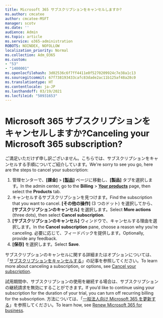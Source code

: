 ```yaml
---
title: Microsoft 365 サブスクリプションをキャンセルしますか?
ms.author: cmcatee
author: cmcatee-MSFT
manager: scotv
ms.date: ''
audience: Admin
ms.topic: article
ms.service: o365-administration
ROBOTS: NOINDEX, NOFOLLOW
localization_priority: Normal
ms.collection: Adm_O365
ms.custom:
- "53"
- "1400001"
ms.openlocfilehash: 3d02536c6f7ff4411e0f5270209924c7e38a1c13
ms.sourcegitcommit: 67f738193433cafc83dade2ac11b125af48a28c0
ms.translationtype: HT
ms.contentlocale: ja-JP
ms.lasthandoff: 03/19/2021
ms.locfileid: "50931653"
---
```

# <a name="canceling-your-microsoft-365-subscription"></a><span data-ttu-id="b44a7-102">Microsoft 365 サブスクリプションをキャンセルしますか?</span><span class="sxs-lookup"><span data-stu-id="b44a7-102">Canceling your Microsoft 365 subscription?</span></span>

<span data-ttu-id="b44a7-103">ご満足いただけず申し訳ございません。こちらでは、サブスクリプションをキャンセルする手順についてご紹介しています。</span><span class="sxs-lookup"><span data-stu-id="b44a7-103">We're sorry to see you go, here are the steps to cancel your subscription:</span></span>

1. <span data-ttu-id="b44a7-104">管理センターで、**[課金]** > **[[製品]](https://go.microsoft.com/fwlink/p/?linkid=842054)** ページに移動し、**[製品]** タブを選択します。</span><span class="sxs-lookup"><span data-stu-id="b44a7-104">In the admin center, go to the **Billing** > **[Your products](https://go.microsoft.com/fwlink/p/?linkid=842054)** page, then select the **Products** tab.</span></span>
2. <span data-ttu-id="b44a7-105">キャンセルするサブスクリプションを見つけます。</span><span class="sxs-lookup"><span data-stu-id="b44a7-105">Find the subscription that you want to cancel.</span></span> <span data-ttu-id="b44a7-106">**[その他の操作]** (3 つのドット) を選択してから、**[サブスクリプションのキャンセル]** を選択します。</span><span class="sxs-lookup"><span data-stu-id="b44a7-106">Select **More actions** (three dots), then select **Cancel subscription**.</span></span>
3. <span data-ttu-id="b44a7-107">**[サブスクリプションのキャンセル]** ウィンドウで、キャンセルする理由を選択します。</span><span class="sxs-lookup"><span data-stu-id="b44a7-107">In the **Cancel subscription** pane, choose a reason why you're canceling.</span></span> <span data-ttu-id="b44a7-108">必要に応じて、フィードバックを提供します。</span><span class="sxs-lookup"><span data-stu-id="b44a7-108">Optionally, provide any feedback.</span></span>
4. <span data-ttu-id="b44a7-109">**[保存]** を選択します。</span><span class="sxs-lookup"><span data-stu-id="b44a7-109">Select **Save**.</span></span>

<span data-ttu-id="b44a7-110">サブスクリプションのキャンセルに関する詳細またはオプションについては、「[サブスクリプションをキャンセルする](https://docs.microsoft.com/microsoft-365/commerce/subscriptions/cancel-your-subscription)」の記事を参照してください。</span><span class="sxs-lookup"><span data-stu-id="b44a7-110">To learn more about canceling a subscription, or options, see [Cancel your subscription](https://docs.microsoft.com/microsoft-365/commerce/subscriptions/cancel-your-subscription).</span></span>

<span data-ttu-id="b44a7-111">試用期間中、サブスクリプションの使用を継続する場合は、サブスクリプションの継続請求を無効にすることができます。</span><span class="sxs-lookup"><span data-stu-id="b44a7-111">If you’d like to continue using your subscription for the duration of your trial, you can turn off recurring billing for the subscription.</span></span> <span data-ttu-id="b44a7-112">方法については、「[一般法人向け Microsoft 365 を更新する](https://docs.microsoft.com/microsoft-365/commerce/subscriptions/renew-your-subscription)」を参照してください。</span><span class="sxs-lookup"><span data-stu-id="b44a7-112">To learn how, see [Renew Microsoft 365 for business](https://docs.microsoft.com/microsoft-365/commerce/subscriptions/renew-your-subscription).</span></span>